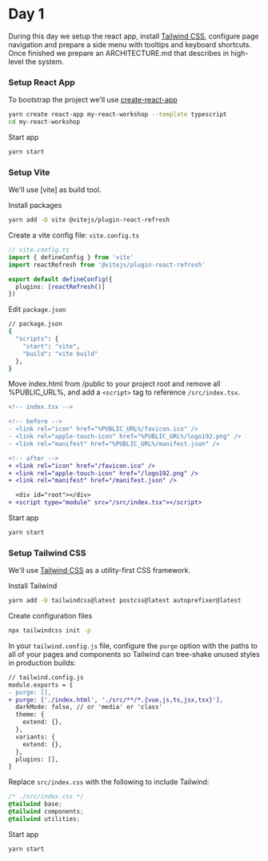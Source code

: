 # Day 1

During this day we setup the react app, install [Tailwind CSS], configure page navigation and prepare a side menu with tooltips and keyboard shortcuts. Once finished we prepare an ARCHITECTURE.md that describes in high-level the system.

[Tailwind CSS]:https://tailwindcss.com/

### Setup React App

To bootstrap the project we'll use [create-react-app]

[create-react-app]:https://github.com/facebook/create-react-app

```sh
yarn create react-app my-react-workshop --template typescript
cd my-react-workshop
```

Start app

```sh
yarn start
```

### Setup Vite

We'll use [vite] as build tool.

Install packages

```sh
yarn add -D vite @vitejs/plugin-react-refresh
```

Create a vite config file: `vite.config.ts`

```ts
// vite.config.ts
import { defineConfig } from 'vite'
import reactRefresh from '@vitejs/plugin-react-refresh'

export default defineConfig({
  plugins: [reactRefresh()]
})
```

Edit `package.json`

```sh
// package.json
{
  "scripts": {
    "start": "vite",
    "build": "vite build"
  },
}
```

Move index.html from /public to your project root and remove all %PUBLIC_URL%, and add a `<script>` tag to reference `/src/index.tsx`.

```diff
<!-- index.tsx -->

<!-- before -->
- <link rel="icon" href="%PUBLIC_URL%/favicon.ico" />
- <link rel="apple-touch-icon" href="%PUBLIC_URL%/logo192.png" />
- <link rel="manifest" href="%PUBLIC_URL%/manifest.json" />

<!-- after -->
+ <link rel="icon" href="/favicon.ico" />
+ <link rel="apple-touch-icon" href="/logo192.png" />
+ <link rel="manifest" href="/manifest.json" />

  <div id="root"></div>
+ <script type="module" src="/src/index.tsx"></script>
```

Start app

```sh
yarn start
```

### Setup Tailwind CSS

We'll use [Tailwind CSS] as a utility-first CSS framework.

Install Tailwind

```sh
yarn add -D tailwindcss@latest postcss@latest autoprefixer@latest
```

Create configuration files

```sh
npx tailwindcss init -p
```

In your `tailwind.config.js` file, configure the `purge` option with the paths to all of your pages and components so Tailwind can tree-shake unused styles in production builds:

```diff
// tailwind.config.js
module.exports = {
- purge: [],
+ purge: ['./index.html', './src/**/*.{vue,js,ts,jsx,tsx}'],
  darkMode: false, // or 'media' or 'class'
  theme: {
    extend: {},
  },
  variants: {
    extend: {},
  },
  plugins: [],
}
```

Replace `src/index.css` with the following to include Tailwind:

```css
/* ./src/index.css */
@tailwind base;
@tailwind components;
@tailwind utilities;
```

Start app

```sh
yarn start
```